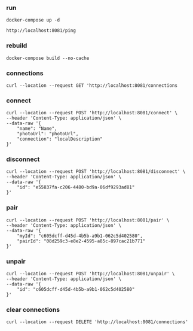 ### run
```docker-compose up -d```

```http://localhost:8081/ping```

### rebuild
```docker-compose build --no-cache```

### connections
```curl --location --request GET 'http://localhost:8081/connections```

### connect
```
curl --location --request POST 'http://localhost:8081/connect' \
--header 'Content-Type: application/json' \
--data-raw '{
    "name": "Name",
    "photoUrl": "photoUrl",
    "connection": "localDescription"
}' 
```

### disconnect
```
curl --location --request POST 'http://localhost:8081/disconnect' \
--header 'Content-Type: application/json' \
--data-raw '{
    "id": "e55837fa-c206-4480-bd9a-06df9293ad81"
}' 
```

### pair
```
curl --location --request POST 'http://localhost:8081/pair' \
--header 'Content-Type: application/json' \
--data-raw '{
    "myId": "c605dcff-d45d-4b5b-a9b1-062c5d402580",
    "pairId": "08d259c3-e8e2-4595-a85c-897cac21b771"
}'
```

### unpair
```
curl --location --request POST 'http://localhost:8081/unpair' \
--header 'Content-Type: application/json' \
--data-raw '{
    "id": "c605dcff-d45d-4b5b-a9b1-062c5d402580"
}'
```

### clear connections
```
curl --location --request DELETE 'http://localhost:8081/connections'
```
